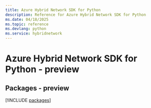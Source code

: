 ```yaml
---
title: Azure Hybrid Network SDK for Python
description: Reference for Azure Hybrid Network SDK for Python
ms.date: 04/18/2025
ms.topic: reference
ms.devlang: python
ms.service: hybridnetwork
---
```

# Azure Hybrid Network SDK for Python - preview
## Packages - preview
[!INCLUDE [packages](hybrid-network-index.md)]